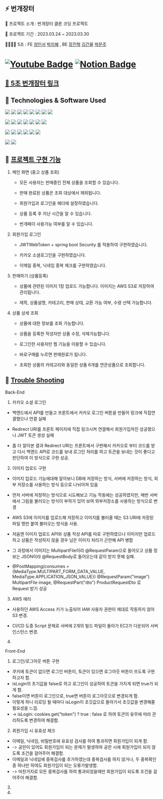 ##   ⚡ 번개장터

📝 프로젝트 소개 : 번개장터 클론 코딩 프로젝트

📅 프로젝트 기간 : 2023.03.24 ~ 2023.03.30

👨‍👩‍👧‍👦  5조 : FE [양인서](https://github.com/1nxeo) [박지혜](https://github.com/wisdom1104) , BE [장진혁](https://github.com/jangjh45) [김건율](https://github.com/ChoonB) [박문주](https://github.com/parkmj4312)

# [![Youtube Badge](https://img.shields.io/badge/Youtube-ff0000?style=flat-round&logo=youtube&link=https://www.youtube.com/watch?v=F8oTl1pr3Sw)](https://www.youtube.com/watch?v=F8oTl1pr3Sw)   [![Notion Badge](https://img.shields.io/badge/Notion-000000.svg?&style=flat-round&logo=notion&link=https://1nxeo.notion.site/1nxeo/5-f98df340feb84a709bb63b666bd85a26)](https://1nxeo.notion.site/1nxeo/5-f98df340feb84a709bb63b666bd85a26)

## [💸 5조 번개장터 링크](http://clone-thunder-market.s3-website.ap-northeast-2.amazonaws.com/)

## 🔧 Technologies & Software Used

<img src="https://img.shields.io/badge/Java-007396?style=flat-round&logo=OpenJDK&logoColor=white"/>  <img src="https://img.shields.io/badge/Spring-6DB33F?style=flat-round&logo=spring&logoColor=white"/>  <img src="https://img.shields.io/badge/SpringSecurity-6DB33F?style=flat-round&logo=SpringSecurity&logoColor=white"/>  <img src="https://img.shields.io/badge/SpringBoot-6DB33F?style=flat-round&logo=springboot&logoColor=white"/>  <img src="https://img.shields.io/badge/javascript-F7DF1E?style=flat-round&logo=javascript&logoColor=black">  <img src="https://img.shields.io/badge/React-61DAFB?style=flat-round&logo=react&logoColor=white"/>  <img src="https://img.shields.io/badge/Redux-764ABC?style=flat-round&logo=redux&logoColor=white"/>  <img src="https://img.shields.io/badge/Axios-5A29E4?style=flat-round&logo=axios&logoColor=white"/>


<img src="https://img.shields.io/badge/git-F05032?style=flat-round&logo=git&logoColor=white"/>  <img src="https://img.shields.io/badge/github-181717?style=flat-round&logo=github&logoColor=white"/> <img src="https://img.shields.io/badge/githubactions-2088FF?style=flat-round&logo=githubactions&logoColor=white"/>  <img src="https://img.shields.io/badge/JSON Web Token-000000?style=flat-round&logo=JSON Web Tokens&logoColor=white"/>  <img src="https://img.shields.io/badge/Gradle-02303A?style=flat-round&logo=Gradle&logoColor=white"/>  <img src="https://img.shields.io/badge/IntelliJIDEA-000000?style=flat-round&logo=IntelliJIDEA&logoColor=white"/>  <img src="https://img.shields.io/badge/Visual Studio Code-007ACC?style=flat&logo=Visual Studio Code&logoColor=white" />

<img src="https://img.shields.io/badge/AmazonS3-569A31?style=flat-round&logo=AmazonS3&logoColor=white"/>  <img src="https://img.shields.io/badge/AmazonEC2-FF9900?style=flat-round&logo=AmazonEC2&logoColor=white"/>  <img src="https://img.shields.io/badge/AmazonRDS-527FFF?style=flat-round&logo=AmazonRDS&logoColor=white"/>  <img src="https://img.shields.io/badge/MySQL-4479A1?style=flat-round&logo=MySQL&logoColor=white"/>  <img src="https://img.shields.io/badge/Ubuntu-E95420?style=flat-round&logo=Ubuntu&logoColor=white"/>  <img src="https://img.shields.io/badge/Postman-FF6C37?style=flat-round&logo=Postman&logoColor=white"/> 

 <img src="https://img.shields.io/badge/Notion-000000?style=flat-round&logo=Notion&logoColor=white"/> <img src="https://img.shields.io/badge/Slack-4A154B?style=flat-round&logo=slack&logoColor=white"/>

## 🔑 [프로젝트 구현 기능](http://clone-thunder-market.s3-website.ap-northeast-2.amazonaws.com/) 

1. 메인 화면 (중고 상품 조회) 
  
   * 모든 사용자는 판매중인 전체 상품을 조회할 수 있습니다.
   
   * 판매 완료된 상품은 조회 대상에서 제외됩니다.
 
   * 회원가입과 로그인을 헤더에 설정하였습니다.
   
   * 상품 등록 후 지난 시간을 알 수 있습니다.
   
   * 번개페이 사용가능 여부를 알 수 있습니다.

2. 회원가입 로그인 

   * JWTWebToken + spring boot Security 를 적용하여 구현하였습니다.
   
   * 카카오 소셜로그인을 구현하였습니다.
   
   * 이메일 중복, 닉네임 중복 체크를 구현하였습니다.

3. 판매하기 (상품등록)

   * 상품에 관련된 이미지 1장 업로드 가능합니다. 이미지는 AWS S3로 저장하여 관리됩니다.
    
   * 제목, 상품설명, 카테고리, 판매 상태, 교환 가능 여부, 수량 선택 가능합니다.

4. 상품 상세 조회

   * 상품에 대한 정보를 조회 가능합니다.
    
   * 상품을 등록한 작성자만 상품 수정, 삭제가능합니다.
    
   * 로그인한 사용자만 찜 기능을 이용할 수 있습니다.
    
   * 바로구매를 누르면 판매완료가 됩니다. 
    
   * 조회한 상품의 카테고리와 동일한 상품 6개를 연관상품으로 조회합니다.


## 🏀 [Trouble Shooting](https://1nxeo.notion.site/1nxeo/5-f98df340feb84a709bb63b666bd85a26)

   Back-End
   1. 카카오 소셜 로그인
   * 백엔드에서 API를 만들고 프론트에서 카카오 로그인 버튼을 만들어 링크에 직접연결했으나 연결 실패
   
   * Redirect URI를 프론트 페이지에 직접 링크시켜 연결해서 회원가입까진 성공했으나 JWT 토큰 생성 실패
   
   * 좀 더 알아본 결과 Redirect URI는 프론트에서 구현해서 카카오로 부터 코드를 받고 다시 백엔드 API로 코드를 보내
   로그인 처리를 하고 토큰을 보내는 것이 좋다고 판단하여 이 방식으로 구현 성공.
   
   2. 이미지 업로드 구현
   * 이미지 업로드 기능에대해 알아보니 DB에 저장하는 방식, 서버에 저장하는 방식, 외부 저장소를 사용하는 방식 등으로 나뉘어져 있음
   
   * 먼저 서버에 저장하는 방식으로 시도해보고 기능 작동에는 성공하였지만, 매번 서버에서 그림을 불러오는 방식이 부하가 있어 보여 외부저장소를 사용하는 방식으로 변경
   
   * AWS S3에 이미지를 업로드해 저장하고 이미지를 불러올 때는 S3 URI에 저장된 파일 명만 붙여 불러오는 방식을 사용.
   
   * 처음엔 이미지 업로드 API와 상품 작성 API를 따로 구현하였으나 이미지만 업로드하고 상품은 작성하지 않을 경우 남은 이미지 처리가 곤란해 API 병합
   
   * 그 과정에서 이미지는 MultipartFile이라 @RequestParam으로 들어오고 상품 정보는 JSON이라 @RequestBody로 들어오는데 같이 받지 못해 실패.
   
   * @PostMapping(consumes = {MediaType.MULTIPART_FORM_DATA_VALUE, MediaType.APPLICATION_JSON_VALUE})
   @RequestParam("image") MultipartFile image, @RequestPart("dto") ProductRequestDto 로 Request 받기 성공
   
   3. AWS 에러
   * 사용하던 AWS Access 키가 노출되어 IAM 사용자 권한이 제대로 작동하지 않아 S3 변경.
   
   * CI/CD 도중 Script 문제로 서버에 2개의 빌드 파일이 돌아가 EC2가 다운되어 서버 인스턴스 변경.
   
   4. 
  
   Front-End
  1. 로그인/로그아웃 버튼 구현
  * 쿠키에 토큰이 없으면 로그인 버튼이, 토큰이 있으면 로그아웃 버튼이 뜨도록 구현하고자 함.
  * isLogin의 초기값을 false로 하고 로그인이 성공하여 토큰을 가지게 되면 true가 되게 함.
  * false이면 버튼이 로그인으로, true면 버튼이 로그아웃으로 변경되게 함.
  * 이렇게 하니 리로딩 될 때마다 isLogin이 초깃값으로 돌아가서 초깃값을 변경해줄 필요성을 느낌.
  * -> isLogin: cookies.get("token") ? true : false 로 하여 토큰의 유무에 따라 관리하도록 변경하여 해결함.
   
  2. 회원가입 시 유효성 체크
  * 이메일, 닉네임, 비밀번호에 유효성 검사를 하여 통과하면 회원가입이 되게 함.
  * -> 공란이 있어도 회원가입이 되는 문제가 발생하여 공란 시에 회원가입이 되지 않도록 조건을 걸어주어 해결함.
  * 이메일과 닉네임에 중복검사를 추가하였는데 중복검사를 하지 않거나, 두 중복확인 중 하나만 하여도 회원가입이 되는 오류가발생함.
  * -> 마찬가지로 모든 중복검사를 하여 통과되었을때만 회원가입이 되도록 조건을 걸어주어 해결함.
  3.
  4. 

